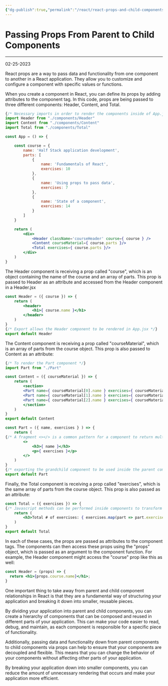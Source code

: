 ```yaml
---
{"dg-publish":true,"permalink":"/react/react-props-and-child-components/"}
---
```



# Passing Props From Parent to Child Components

----
02-25-2023

React props are a way to pass data and functionality from one component to another in a React application. They allow you to customize and configure a component with specific values or functions.

When you create a component in React, you can define its props by adding attributes to the component tag. In this code, props are being passed to three different components: Header, Content, and Total.

```jsx
{/* Necessary imports in order to render the components inside of App.jsx */} 
import Header from "./components/Header"
import Content from "./components/Content"
import Total from "./components/Total"

const App = () => {

	const course = {
		name: 'Half Stack application development',
		parts: [
			{
				name: 'Fundamentals of React',
				exercises: 10
			},
			{
				name: 'Using props to pass data',
				exercises: 7
			},
			{
				name: 'State of a component',
				exercises: 14
			}
		]
	}

	return (
		<div>
			<Header className='courseHeader' course={ course } />
			<Content courseMaterial={ course.parts }/>		
			<Total exercises={ course.parts }/>
		</div>
	)
}
```

The Header component is receiving a prop called "course", which is an object containing the name of the course and an array of parts. This prop is passed to Header as an attribute and accessed from the Header component in a Header.jsx

```jsx
const Header = ({ course }) => {
	return (
		<header>
			<h1>{ course.name }</h1>
		</header>
	)
}
{/* Export allows the Header component to be rendered in App.jsx */}
export default Header
```

The Content component is receiving a prop called "courseMaterial", which is an array of parts from the course object. This prop is also passed to Content as an attribute:

```jsx
{/* To render the Part component */} 
import Part from "./Part"

const Content = ({ courseMaterial }) => {
	return (
		<section>
		<Part name={ courseMaterial[0].name } exercises={ courseMaterial[0].exercises }/>
		<Part name={ courseMaterial[1].name } exercises={ courseMaterial[1].exercises }/>
		<Part name={ courseMaterial[2].name } exercises={ courseMaterial[2].exercises }/>
		</section>
	)
}  
export default Content
```

```jsx
const Part = ({ name, exercises } ) => {
	return (
{/* A fragment <></> is a common pattern for a component to return multiple elements. Fragments let you group a list of children without adding extra nodes to the DOM like a <div> */} 
		<>
			<h3>{ name }</h3>
			<p>{ exercises }</p>
		</>
	)
}
{/* exporting the grandchild component to be used inside the parent component Content.jsx and then inside App.jsx */} 
export default Part
```

Finally, the Total component is receiving a prop called "exercises", which is the same array of parts from the course object. This prop is also passed as an attribute:

```jsx
const Total = ({ exercises }) => {
{/* Javascript methods can be performed inside components to transform the data passed from the props */}
	return (
		<h3>Total # of exercises: { exercises.map(part => part.exercises).reduce((a, b) => a + b, 0) }</h3>
	)
}
export default Total
```

In each of these cases, the props are passed as attributes to the component tags. The components can then access these props using the "props" object, which is passed as an argument to the component function. For example, the Header component might access the "course" prop like this as well:

```jsx
const Header = (props) => {
  return <h1>{props.course.name}</h1>;
}
```

One important thing to take away from parent and child component relationships in React is that they are a fundamental way of structuring your application and breaking it down into smaller, reusable pieces.

By dividing your application into parent and child components, you can create a hierarchy of components that can be composed and reused in different parts of your application. This can make your code easier to read, debug, and maintain, as each component is responsible for a specific piece of functionality.

Additionally, passing data and functionality down from parent components to child components via props can help to ensure that your components are decoupled and flexible. This means that you can change the behavior of your components without affecting other parts of your application. 

By breaking your application down into smaller components, you can reduce the amount of unnecessary rendering that occurs and make your application more efficient.
